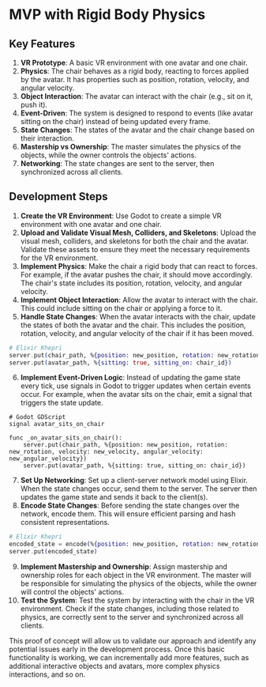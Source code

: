 # MVP with Rigid Body Physics

## Key Features

1. **VR Prototype**: A basic VR environment with one avatar and one chair.
2. **Physics**: The chair behaves as a rigid body, reacting to forces applied by the avatar. It has properties such as position, rotation, velocity, and angular velocity.
3. **Object Interaction**: The avatar can interact with the chair (e.g., sit on it, push it).
4. **Event-Driven**: The system is designed to respond to events (like avatar sitting on the chair) instead of being updated every frame.
5. **State Changes**: The states of the avatar and the chair change based on their interaction.
6. **Mastership vs Ownership**: The master simulates the physics of the objects, while the owner controls the objects' actions.
7. **Networking**: The state changes are sent to the server, then synchronized across all clients.

## Development Steps

1. **Create the VR Environment**: Use Godot to create a simple VR environment with one avatar and one chair.
2. **Upload and Validate Visual Mesh, Colliders, and Skeletons**: Upload the visual mesh, colliders, and skeletons for both the chair and the avatar. Validate these assets to ensure they meet the necessary requirements for the VR environment.
3. **Implement Physics**: Make the chair a rigid body that can react to forces. For example, if the avatar pushes the chair, it should move accordingly. The chair's state includes its position, rotation, velocity, and angular velocity.
4. **Implement Object Interaction**: Allow the avatar to interact with the chair. This could include sitting on the chair or applying a force to it.
5. **Handle State Changes**: When the avatar interacts with the chair, update the states of both the avatar and the chair. This includes the position, rotation, velocity, and angular velocity of the chair if it has been moved.

```elixir
# Elixir Khepri
server.put(chair_path, %{position: new_position, rotation: new_rotation, velocity: new_velocity, angular_velocity: new_angular_velocity})
server.put(avatar_path, %{sitting: true, sitting_on: chair_id})
```

6. **Implement Event-Driven Logic**: Instead of updating the game state every tick, use signals in Godot to trigger updates when certain events occur. For example, when the avatar sits on the chair, emit a signal that triggers the state update.

```gdscript
# Godot GDScript
signal avatar_sits_on_chair

func _on_avatar_sits_on_chair():
    server.put(chair_path, %{position: new_position, rotation: new_rotation, velocity: new_velocity, angular_velocity: new_angular_velocity})
    server.put(avatar_path, %{sitting: true, sitting_on: chair_id})
```

7. **Set Up Networking**: Set up a client-server network model using Elixir. When the state changes occur, send them to the server. The server then updates the game state and sends it back to the client(s).
8. **Encode State Changes**: Before sending the state changes over the network, encode them. This will ensure efficient parsing and hash consistent representations.

```elixir
# Elixir Khepri
encoded_state = encode(%{position: new_position, rotation: new_rotation, velocity: new_velocity, angular_velocity: new_angular_velocity, sitting: true, sitting_on: chair_id})
server.put(encoded_state)
```

9. **Implement Mastership and Ownership**: Assign mastership and ownership roles for each object in the VR environment. The master will be responsible for simulating the physics of the objects, while the owner will control the objects' actions.
10. **Test the System**: Test the system by interacting with the chair in the VR environment. Check if the state changes, including those related to physics, are correctly sent to the server and synchronized across all clients.

This proof of concept will allow us to validate our approach and identify any potential issues early in the development process. Once this basic functionality is working, we can incrementally add more features, such as additional interactive objects and avatars, more complex physics interactions, and so on.
